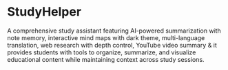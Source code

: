 # StudyHelper
A comprehensive study assistant featuring AI-powered summarization with note memory, interactive mind maps with dark theme, multi-language translation, web research with depth control, YouTube video summary &amp; it provides students with tools to organize, summarize, and visualize educational content while maintaining context across study sessions.
